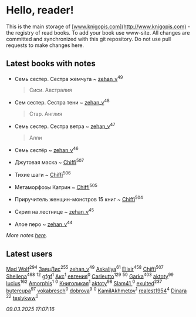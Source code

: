 # Hello, reader!
This is the main storage of [www.knigopis.com](http://www.knigopis.com) - the registry of read books.
To add your book use www-site. All changes are committed and synchronized with this git repository.
Do not use pull requests to make changes here.


## Latest books with notes
* Семь сестер. Сестра жемчуга ~ [zehan_v](users/174/174598622-vkontakte)<sup>49</sup>
    > Сиси. Австралия

* Сем сестер. Сестра тени ~ [zehan_v](users/174/174598622-vkontakte)<sup>48</sup>
    > Стар. Англия

* Семь сестер. Сестра ветра ~ [zehan_v](users/174/174598622-vkontakte)<sup>47</sup>
    > Алли

* Семь сестёр ~ [zehan_v](users/174/174598622-vkontakte)<sup>46</sup>

* Джутовая маска ~ [Chiffi](users/105/105831994080785626680-google)<sup>507</sup>

* Тихие шаги ~ [Chiffi](users/105/105831994080785626680-google)<sup>506</sup>

* Метаморфозы Катрин ~ [Chiffi](users/105/105831994080785626680-google)<sup>505</sup>

* Приручитель женщин-монстров 15 книг ~ [Chiffi](users/105/105831994080785626680-google)<sup>504</sup>

* Скрип на лестнице ~ [zehan_v](users/174/174598622-vkontakte)<sup>45</sup>

* Алое перо ~ [zehan_v](users/174/174598622-vkontakte)<sup>44</sup>


_More notes [here](latest_books_with_notes.md)._


## Latest users
[Mad Wolf](users/947/94738840-vkontakte)<sup>294</sup> 
[ЗаяцЛис](users/112/112388384595246311466-google)<sup>255</sup> 
[zehan_v](users/174/174598622-vkontakte)<sup>49</sup> 
[Askaliya](users/326/326783541-vkontakte)<sup>61</sup> 
[Elixir](users/115/115826717712507836033-google)<sup>458</sup> 
[Chiffi](users/105/105831994080785626680-google)<sup>507</sup> 
[Shellena](users/134/13413591548892934957-mailru)<sup>468</sup> 
[](users/105/105803270930838059244-google)<sup>12</sup> 
[gfgf](users/116/116019493327313578692-google)<sup>1</sup> 
[Акс](users/105/105584644059159770670-google)<sup>1</sup> 
[евгения](users/108/108327816194861875647-google)<sup>0</sup> 
[Carleutto](users/118/118270319028469737508-google)<sup>129</sup> 
[](users/107/107756383717359753203-google)<sup>50</sup> 
[Garka](users/115/115753719718250012620-google)<sup>403</sup> 
[aktoty](users/115/115891840326495240870-google)<sup>99</sup> 
[lucius](users/113/113248293394986559131-google)<sup>162</sup> 
[Amorphis](users/111/111813311426128919318-google)<sup>1</sup> 
[](users/537/5373417-vkontakte)<sup>0</sup> 
[Книголикая](users/118/118445323552824972692-google)<sup>1</sup> 
[aktoty](users/275/275766107-vkontakte)<sup>98</sup> 
[Slam41 ](users/103/103558184911332019716-google)<sup>0</sup> 
[exulted](users/100/100599204551896265722-google)<sup>237</sup> 
[butercupa](users/193/193697993-vkontakte)<sup>97</sup> 
[vokabresch](users/109/109100428262719456108-google)<sup>0</sup> 
[dobrova](users/606/6069210-vkontakte)<sup>9</sup> 
[](users/858/858967472-vkontakte)<sup>0</sup> 
[KamilAkhmetov](users/116/116472858042498200155-google)<sup>1</sup> 
[realest1954](users/439/439398-vkontakte)<sup>4</sup> 
[Dinara ](users/107/107718177426132290975-google)<sup>22</sup> 
[teslykww](users/507/50777839-vkontakte)<sup>0</sup> 


_09.03.2025 17:07:16_
